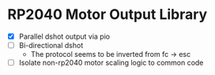 # RP2040 Motor Output Library

- [x] Parallel dshot output via pio
- [ ] Bi-directional dshot
  * The protocol seems to be inverted from fc -> esc 
- [ ] Isolate non-rp2040 motor scaling logic to common code
